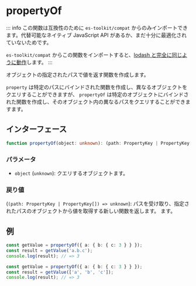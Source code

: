 # propertyOf

::: info
この関数は互換性のために `es-toolkit/compat` からのみインポートできます。代替可能なネイティブ JavaScript API があるか、まだ十分に最適化されていないためです。

`es-toolkit/compat` からこの関数をインポートすると、[lodash と完全に同じように動作](../../../compatibility.md)します。
:::

オブジェクトの指定されたパスで値を返す関数を作成します。

`property` は特定のパスにバインドされた関数を作成し、異なるオブジェクトをクエリすることができますが、
`propertyOf` は特定のオブジェクトにバインドされた関数を作成し、そのオブジェクト内の異なるパスをクエリすることができますます。

## インターフェース

```typescript
function propertyOf(object: unknown): (path: PropertyKey | PropertyKey[]) => unknown;
```

### パラメータ

- `object` (`unknown`): クエリするオブジェクトます。

### 戻り値

(`(path: PropertyKey | PropertyKey[]) => unknown`): パスを受け取り、指定されたパスのオブジェクトから値を取得する新しい関数を返します。
ます。

## 例

```typescript
const getValue = propertyOf({ a: { b: { c: 3 } } });
const result = getValue('a.b.c');
console.log(result); // => 3

const getValue = propertyOf({ a: { b: { c: 3 } } });
const result = getValue(['a', 'b', 'c']);
console.log(result); // => 3
```